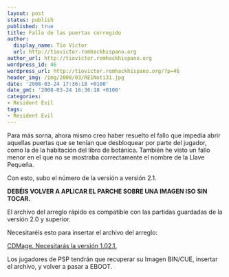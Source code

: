 ```yaml
---
layout: post
status: publish
published: true
title: Fallo de las puertas corregido
author:
  display_name: Tío Víctor
  url: http://tiovictor.romhackhispano.org
author_url: http://tiovictor.romhackhispano.org
wordpress_id: 46
wordpress_url: http://tiovictor.romhackhispano.org/?p=46
header_img: /img/2008/03/RE1Noti31.jpg
date: '2008-03-24 17:36:18 +0100'
date_gmt: '2008-03-24 16:36:18 +0100'
categories:
- Resident Evil
tags:
- Resident Evil
---
```

Para más sorna, ahora mismo creo haber resuelto el fallo que impedía abrir aquellas puertas 
que se tenían que desbloquear por parte del jugador, como la de la habitación del libro de 
botánica. También he visto un fallo menor en el que no se mostraba correctamente el nombre 
de la Llave Pequeña.

Con esto, subo el número de la versión a versión 2.1.

**DEBÉIS VOLVER A APLICAR EL PARCHE SOBRE UNA IMAGEN ISO SIN TOCAR.**

El archivo del arreglo rápido es compatible con las partidas guardadas de la versión 2.0 y superior.

Necesitaréis esto para insertar el archivo del arreglo:

<a href="http://www.geocities.com/cdmage/">CDMage. Necesitarás la versión 1.02.1.</a>

Los jugadores de PSP tendrán que recuperar su Imagen BIN/CUE, insertar el archivo, y volver a pasar a EBOOT.

